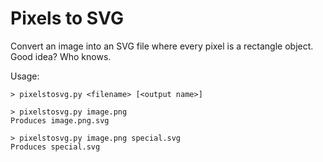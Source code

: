Pixels to SVG
=============

Convert an image into an SVG file where every pixel is a rectangle object. Good idea? Who knows.

Usage:

    > pixelstosvg.py <filename> [<output name>]

    > pixelstosvg.py image.png
    Produces image.png.svg

    > pixelstosvg.py image.png special.svg
    Produces special.svg